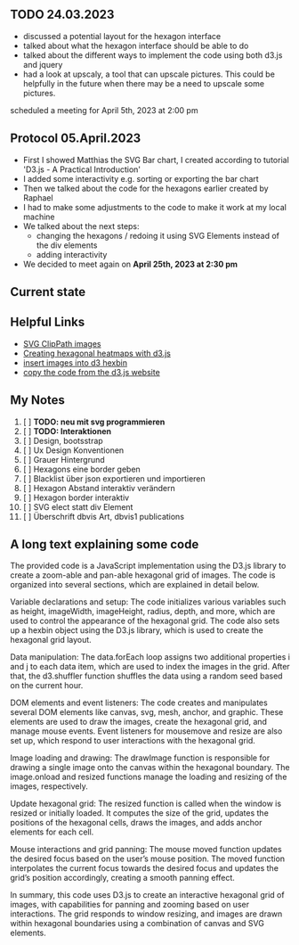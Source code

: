 ## TODO 24.03.2023

* discussed a potential layout for the hexagon interface
* talked about what the hexagon interface should be able to do
* talked about the different ways to implement the code using both d3.js and jquery
* had a look at upscaly, a tool that can upscale pictures. This could be helpfully in the future when there may be a
  need to upscale some pictures.

scheduled a meeting for April 5th, 2023 at 2:00 pm

## Protocol 05.April.2023

* First I showed Matthias the SVG Bar chart, I created according to tutorial 'D3.js - A Practical Introduction'
* I added some interactivity e.g. sorting or exporting the bar chart
* Then we talked about the code for the hexagons earlier created by Raphael
* I had to make some adjustments to the code to make it work at my local machine
* We talked about the next steps:
    * changing the hexagons / redoing it using SVG Elements instead of the div elements
    * adding interactivity
* We decided to meet again on **April 25th, 2023 at 2:30 pm**

## Current state

## Helpful Links

* [SVG ClipPath images](https://coderwall.com/p/blx8kw/svg-clippath-images)
* [Creating hexagonal heatmaps with d3.js](https://www.visualcinnamon.com/2013/07/self-organizing-maps-creating-hexagonal/)
* [insert images into d3 hexbin](https://stackoverflow.com/questions/25192912/how-to-insert-images-into-d3-hexbin)
* [copy the code from the d3.js website](view-source:https://d3js.org/ )

## My Notes
1. [ ]  **TODO: neu mit svg programmieren**
2. [ ]  **TODO: Interaktionen**
3. [ ] Design, bootsstrap
4. [ ]   Ux Design Konventionen
5. [ ]   Grauer Hintergrund
6. [ ]   Hexagons eine border geben
7. [ ]   Blacklist über json exportieren und importieren
8. [ ]   Hexagon Abstand interaktiv verändern
9. [ ]   Hexagon border interaktiv
10. [ ]   SVG elect statt div Element
11. [ ]   Überschrift dbvis Art, dbvis1 publications


## A long text explaining some code

The provided code is a JavaScript implementation using the D3.js library to create a zoom-able and pan-able hexagonal
grid of images. The code is organized into several sections, which are explained in detail below.

Variable declarations and setup:
The code initializes various variables such as height, imageWidth, imageHeight, radius, depth, and more, which are used
to control the appearance of the hexagonal grid. The code also sets up a hexbin object using the D3.js library, which is
used to create the hexagonal grid layout.

Data manipulation:
The data.forEach loop assigns two additional properties i and j to each data item, which are used to index the images in
the grid. After that, the d3.shuffler function shuffles the data using a random seed based on the current hour.

DOM elements and event listeners:
The code creates and manipulates several DOM elements like canvas, svg, mesh, anchor, and graphic. These elements are
used to draw the images, create the hexagonal grid, and manage mouse events. Event listeners for mousemove and resize
are also set up, which respond to user interactions with the hexagonal grid.

Image loading and drawing:
The drawImage function is responsible for drawing a single image onto the canvas within the hexagonal boundary. The
image.onload and resized functions manage the loading and resizing of the images, respectively.

Update hexagonal grid:
The resized function is called when the window is resized or initially loaded. It computes the size of the grid, updates
the positions of the hexagonal cells, draws the images, and adds anchor elements for each cell.

Mouse interactions and grid panning:
The mouse moved function updates the desired focus based on the user’s mouse position. The moved function interpolates
the current focus towards the desired focus and updates the grid’s position accordingly, creating a smooth panning
effect.

In summary, this code uses D3.js to create an interactive hexagonal grid of images, with capabilities for panning and
zooming based on user interactions. The grid responds to window resizing, and images are drawn within hexagonal
boundaries using a combination of canvas and SVG elements.